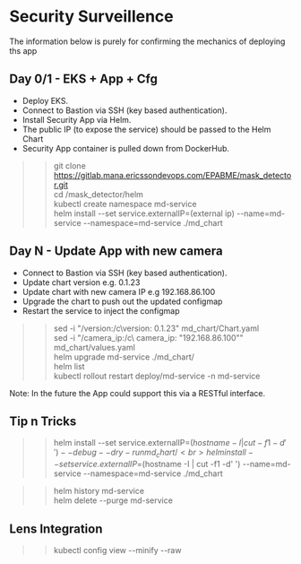 # Security Surveillence
The information below is purely for confirming the mechanics of deploying ths app

## Day 0/1 - EKS + App + Cfg

- Deploy EKS.<br>
- Connect to Bastion via SSH (key based authentication).<br>
- Install Security App via Helm.<br>
- The public IP (to expose the service) should be passed to the Helm Chart <br>
- Security App container is pulled down from DockerHub.<br>

>>git clone https://gitlab.mana.ericssondevops.com/EPABME/mask_detector.git<br>
>>cd /mask_detector/helm<br>
>>kubectl create namespace md-service<br>
>>helm install --set service.externalIP=(external ip) --name=md-service --namespace=md-service ./md_chart<br>

## Day N - Update App with new camera

- Connect to Bastion via SSH (key based authentication).<br>
- Update chart version e.g. 0.1.23<br>
- Update chart with new camera IP e.g 192.168.86.100<br>
- Upgrade the chart to push out the updated configmap<br>
- Restart the service to inject the configmap<br>
>>sed -i "/version:/c\version: 0.1.23" md_chart/Chart.yaml<br>
>>sed -i "/camera_ip:/c\  camera_ip: \"192.168.86.100\"" md_chart/values.yaml<br>
>>helm upgrade md-service ./md_chart/<br>
>>helm list<br>
>>kubectl rollout restart deploy/md-service -n md-service<br>

Note: In the future the App could support this via a RESTful interface.


## Tip n Tricks
>>helm install --set service.externalIP=$(hostname -I | cut -f1 -d' ') --debug --dry-run md_chart/<br>
>>helm install --set service.externalIP=$(hostname -I | cut -f1 -d' ') --name=md-service --namespace=md-service ./md_chart<br>

>>helm history md-service<br>
>>helm delete --purge md-service<br>

## Lens Integration
>>kubectl config view --minify --raw<br>
